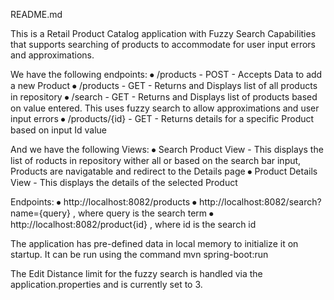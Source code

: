 README.md

This is a Retail Product Catalog application with Fuzzy Search Capabilities that supports searching of products to accommodate for user input errors and approximations.

We have the following endpoints:
⦁	/products - POST - Accepts Data to add a new Product
⦁	/products - GET - Returns and Displays list of all products in repository
⦁	/search - GET - Returns and Displays list of products based on value entered. This uses fuzzy search to allow approximations and user input errors
⦁	/products/{id} - GET - Returns details for a specific Product based on input Id value

And we have the following Views:
⦁	Search Product View - This displays the list of roducts in repository wither all or based on the search bar input, Products are navigatable and redirect to the Details page
⦁	Product Details View - This displays the details of the selected Product


Endpoints:
⦁	http://localhost:8082/products
⦁	http://localhost:8082/search?name={query} , where query is the search term
⦁	http://localhost:8082/product{id} , where id is the search id 

The application has pre-defined data in local memory to initialize it on startup.
It can be run using the command 
mvn spring-boot:run 

 

The Edit Distance limit for the fuzzy search is handled via the application.properties and is currently set to 3.
